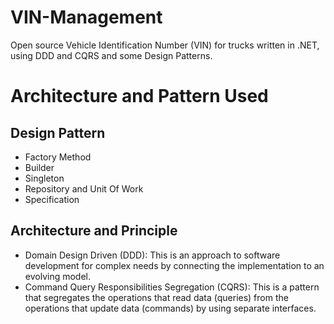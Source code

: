 # VIN-Management
Open source Vehicle Identification Number (VIN) for trucks written in .NET, using DDD and CQRS and some Design Patterns.

# Architecture and Pattern Used

## Design Pattern

- Factory Method
- Builder
- Singleton
- Repository and Unit Of Work
- Specification

## Architecture and Principle

- Domain Design Driven (DDD): This is an approach to software development for complex needs by connecting the implementation to an evolving model.
- Command Query Responsibilities Segregation (CQRS): This is a pattern that segregates the operations that read data (queries) from the operations that update data (commands) by using separate interfaces.

